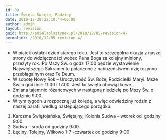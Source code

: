 ```yaml
---
id: 89
title: Święto Świętej Rodziny
date: 2010-12-28T22:10:44+00:00
author: admin
layout: revision
guid: http://anielaolsztynek.pl/2010/12/85-revision-4/
permalink: /2010/12/85-revision-4/
---
```

  * W piątek ostatni dzień starego roku. Jest to szczególna okazja z naszej strony do wdzięczności wobec Pana Boga za kolejny miniony, przeżyty rok. Po Mszy Św. o godz 17:00 będzie wystawienie Najświętszego Sakramentu połączone z nabożeństwem dziękczynno-przebłagalnym oraz Te Deum.
  * W sobotę Nowy Rok &#8211; Uroczystość Św. Bożej Rodzicielki Maryi. Msze Św. o godzinie 11:00 i 17:00. Jest to święto obowiązkowe.
  * Zmiana tajemnic różańcowych w następną niedzielę po Mszy Św. o godzinie 9:00.
  * W tym tygodniu rozpocznę już kolędę, a więc odwiedziny rodzin z naszej parafii według następującego porządku:

  1. Karczma Świętojańska, Świętajny, Kolonia Sudwa &#8211; wtorek od  godziny 9:00.
  2. Sudwa &#8211; środa od godziny 9:00
  3. Łęciny, Tolejny, Wilkowo 1-7 -czwartek od godziny 9:00